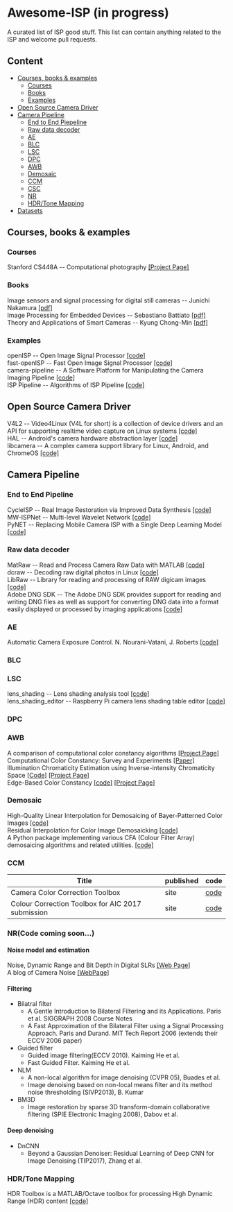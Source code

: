 # Awesome-ISP (in progress)
A curated list of ISP good stuff. This list can contain anything related to the ISP and welcome pull requests.

## Content
- [Courses, books & examples](#tutorials--books---examples)
  * [Courses](#Courses)
  * [Books](#books) 
  * [Examples](#examples)
- [Open Source Camera Driver](#open-source-camera-driver)
- [Camera Pipeline](#camera-pipeline)
  * [End to End Piepeline](#end-to-end-pipeline)
  * [Raw data decoder](#raw-data-decoder)
  * [AE](#ae)
  * [BLC](#blc)
  * [LSC](#lsc)
  * [DPC](#dpc)
  * [AWB](#awb)
  * [Demosaic](#demosaic)
  * [CCM](#ccm)
  * [CSC](#csc)
  * [NR](#nr)
  * [HDR/Tone Mapping](#hdr-tone-mapping)
- [Datasets](#datasets)


## Courses, books & examples
### Courses
Stanford CS448A -- Computational photography [[Project Page]](http://graphics.stanford.edu/courses/cs448a-10/)  
### Books
Image sensors and signal processing for digital still cameras -- Junichi Nakamura [[pdf]](https://last.hit.bme.hu/download/firtha/video/Sensors/Junichi%20Nakamura%20Image%20sensors%20and%20signal%20processing%20for%20digital%20still%20cameras%20%202006.pdf)  
Image Processing for Embedded Devices -- Sebastiano Battiato [[pdf]](https://books.google.com/books/about/Image_Processing_for_Embedded_Devices.html?id=K5aOhnvGJToC)  
Theory and Applications of Smart Cameras -- Kyung Chong-Min [[pdf]](https://www.springer.com/gp/book/9789401799867)  
### Examples
openISP -- Open Image Signal Processor [[code]](https://github.com/cruxopen/openISP)  
fast-openISP -- Fast Open Image Signal Processor [[code]](https://github.com/QiuJueqin/fast-openISP)  
camera-pipeline -- A Software Platform for Manipulating the Camera Imaging Pipeline [[code]](https://karaimer.github.io/camera-pipeline/)  
ISP Pipeline -- Algorithms of ISP Pipeline [[code]](https://gitee.com/wtzhu13/ISPAlgorithmStudy)  
## Open Source Camera Driver
V4L2 -- Video4Linux (V4L for short) is a collection of device drivers and an API for supporting realtime video capture on Linux systems [[code]](https://www.kernel.org/doc/html/v4.9/media/uapi/v4l/v4l2.html)  
HAL -- Android's camera hardware abstraction layer [[code]](https://source.android.com/devices/camera)  
libcamera -- A complex camera support library for Linux, Android, and ChromeOS [[code]](https://github.com/kbingham/libcamera)  
## Camera Pipeline
### End to End Pipeline
CycleISP -- Real Image Restoration via Improved Data Synthesis [[code]](https://github.com/swz30/CycleISP)  
MW-ISPNet -- Multi-level Wavelet Network [[code]](https://github.com/cszhilu1998/MW-ISPNet)  
PyNET -- Replacing Mobile Camera ISP with a Single Deep Learning Model [[code]](https://github.com/aiff22/PyNET-PyTorch)
### Raw data decoder
MatRaw -- Read and Process Camera Raw Data with MATLAB [[code]](https://github.com/QiuJueqin/MatRaw)   
dcraw -- Decoding raw digital photos in Linux [[code]](https://github.com/ncruces/dcraw)  
LibRaw -- Library for reading and processing of RAW digicam images [[code]](https://github.com/LibRaw/LibRaw)  
Adobe DNG SDK -- The Adobe DNG SDK provides support for reading and writing DNG files as well as support for converting DNG data into a format easily displayed or processed by imaging applications [[code]](https://helpx.adobe.com/security/products/dng-sdk.html#Version15)
### AE
Automatic Camera Exposure Control. N. Nourani-Vatani, J. Roberts [[code]](https://github.com/alexzzhu/auto_exposure_control)
### BLC
### LSC
lens_shading -- Lens shading analysis tool [[code]](https://github.com/6by9/lens_shading)  
lens_shading_editor -- Raspberry Pi camera lens shading table editor [[code]](https://github.com/dridri/lens_shading_editor)   
### DPC
### AWB
A comparison of computational color constancy algorithms [[Project Page]](http://kobus.ca/research/programs/colour_constancy/)  
Computational Color Constancy: Survey and Experiments [[Paper]](https://staff.fnwi.uva.nl/th.gevers/pub/GeversTIP11.pdf)  
Illumination Chromaticity Estimation using Inverse-intensity Chromaticity Space [[Code]](https://tanrobby.github.io/code/iic.zip) [[Project Page]](https://tanrobby.github.io/research/lightchroma/results.html)  
Edge-Based Color Constancy [[code]](https://github.com/lynnprosper/Edge-Based-Color-Constancy) [[Project Page]](https://ivi.fnwi.uva.nl/isis/publications/bibtexbrowser.php?key=vandeWeijerTIP2007&bib=all.bib)  
### Demosaic
High-Quality Linear Interpolation for Demosaicing of Bayer-Patterned Color Images [[code]](https://www.microsoft.com/en-us/research/publication/high-quality-linear-interpolation-for-demosaicing-of-bayer-patterned-color-images/)  
Residual Interpolation for Color Image Demosaicking [[code]](http://www.ok.sc.e.titech.ac.jp/res/DM/RI.html)  
A Python package implementing various CFA (Colour Filter Array) demosaicing algorithms and related utilities. [[code]](https://github.com/colour-science/colour-demosaicing)  
### CCM
|  Title  | published  | code |
|  ----  | ---- | ---- |
| Camera Color Correction Toolbox  | site |[code](https://github.com/QiuJueqin/color-correction-toolbox) |
| Colour Correction Toolbox for AIC 2017 submission  | site | [code](https://github.com/fangfufu/Colour_Correction_Toolbox) |
### NR(Code coming soon...)
#### Noise model and estimation
Noise, Dynamic Range and Bit Depth in Digital SLRs [[Web Page]](https://homes.psd.uchicago.edu/~ejmartin/pix/20d/tests/noise/)  
A blog of Camera Noise [[WebPage]](https://zhuanlan.zhihu.com/p/23868867)
#### Filtering
- Bilatral filter
    - A Gentle Introduction to Bilateral Filtering and its Applications. Paris et al. SIGGRAPH 2008 Course Notes  
    - A Fast Approximation of the Bilateral Filter using a Signal Processing Approach. Paris and Durand. MIT Tech Report 2006 (extends their ECCV 2006 paper)
- Guided filter
    - Guided image filtering(ECCV 2010).  Kaiming He et al.  
    - Fast Guided Filter.  Kaiming He et al.
- NLM
    - A non-local algorithm for image denoising (CVPR 05), Buades et al.  
    - Image denoising based on non-local means filter and its method noise thresholding (SIVP2013), B. Kumar
- BM3D
    - Image restoration by sparse 3D transform-domain collaborative filtering (SPIE Electronic Imaging 2008), Dabov et al.
#### Deep denoising
- DnCNN 
    - Beyond a Gaussian Denoiser: Residual Learning of Deep CNN for Image Denoising (TIP2017), Zhang et al.
### HDR/Tone Mapping
HDR Toolbox is a MATLAB/Octave toolbox for processing High Dynamic Range (HDR) content [[code]](https://github.com/banterle/HDR_Toolbox)  
